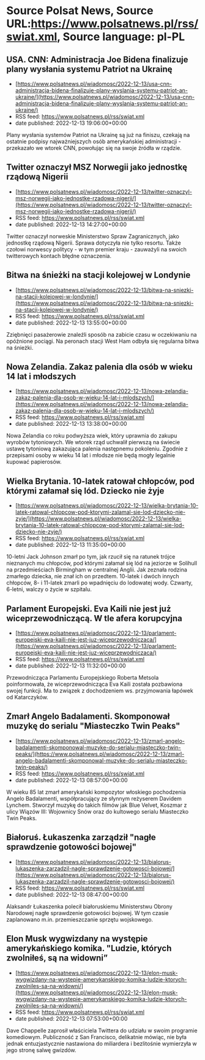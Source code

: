 # Source Polsat News, Source URL:https://www.polsatnews.pl/rss/swiat.xml, Source language: pl-PL

## USA. CNN: Administracja Joe Bidena finalizuje plany wysłania systemu Patriot na Ukrainę
 - [https://www.polsatnews.pl/wiadomosc/2022-12-13/usa-cnn-administracja-bidena-finalizuje-plany-wyslania-systemu-patriot-an-ukraine/](https://www.polsatnews.pl/wiadomosc/2022-12-13/usa-cnn-administracja-bidena-finalizuje-plany-wyslania-systemu-patriot-an-ukraine/)
 - RSS feed: https://www.polsatnews.pl/rss/swiat.xml
 - date published: 2022-12-13 19:06:00+00:00

Plany wysłania systemów Patriot na Ukrainę są już na finiszu, czekają na ostatnie podpisy najważniejszych osób amerykańskiej administracji - przekazało we wtorek CNN, powołując się na swoje źródła w rządzie.

## Twitter oznaczył MSZ Norwegii jako jednostkę rządową Nigerii
 - [https://www.polsatnews.pl/wiadomosc/2022-12-13/twitter-oznaczyl-msz-norwegii-jako-jednostke-rzadowa-nigerii/](https://www.polsatnews.pl/wiadomosc/2022-12-13/twitter-oznaczyl-msz-norwegii-jako-jednostke-rzadowa-nigerii/)
 - RSS feed: https://www.polsatnews.pl/rss/swiat.xml
 - date published: 2022-12-13 14:27:00+00:00

Twitter oznaczył norweskie Ministerstwo Spraw Zagranicznych, jako jednostkę rządową Nigerii. Sprawa dotyczyła nie tylko resortu. Także czołowi norwescy politycy - w tym premier kraju - zauważyli na swoich twitterowych kontach błędne oznaczenia.

## Bitwa na śnieżki na stacji kolejowej w Londynie
 - [https://www.polsatnews.pl/wiadomosc/2022-12-13/bitwa-na-sniezki-na-stacji-kolejowej-w-londynie/](https://www.polsatnews.pl/wiadomosc/2022-12-13/bitwa-na-sniezki-na-stacji-kolejowej-w-londynie/)
 - RSS feed: https://www.polsatnews.pl/rss/swiat.xml
 - date published: 2022-12-13 13:55:00+00:00

Zziębnięci pasażerowie znaleźli sposób na zabicie czasu w oczekiwaniu na opóźnione pociągi. Na peronach stacji West Ham odbyła się regularna bitwa na śnieżki.

## Nowa Zelandia. Zakaz palenia dla osób w wieku 14 lat i młodszych
 - [https://www.polsatnews.pl/wiadomosc/2022-12-13/nowa-zelandia-zakaz-palenia-dla-osob-w-wieku-14-lat-i-mlodszych/](https://www.polsatnews.pl/wiadomosc/2022-12-13/nowa-zelandia-zakaz-palenia-dla-osob-w-wieku-14-lat-i-mlodszych/)
 - RSS feed: https://www.polsatnews.pl/rss/swiat.xml
 - date published: 2022-12-13 13:38:00+00:00

Nowa Zelandia co roku podwyższa wiek, który uprawnia do zakupu wyrobów tytoniowych. We wtorek rząd uchwalił pierwszą na świecie ustawę tytoniową zakazująca palenia następnemu pokoleniu. Zgodnie z przepisami osoby w wieku 14 lat i młodsze nie będą mogły legalnie kupować papierosów.

## Wielka Brytania. 10-latek ratował chłopców, pod którymi załamał się lód. Dziecko nie żyje
 - [https://www.polsatnews.pl/wiadomosc/2022-12-13/wielka-brytania-10-latek-ratowal-chlopcow-pod-ktorymi-zalamal-sie-lod-dziecko-nie-zyje/](https://www.polsatnews.pl/wiadomosc/2022-12-13/wielka-brytania-10-latek-ratowal-chlopcow-pod-ktorymi-zalamal-sie-lod-dziecko-nie-zyje/)
 - RSS feed: https://www.polsatnews.pl/rss/swiat.xml
 - date published: 2022-12-13 11:35:00+00:00

10-letni Jack Johnson zmarł po tym, jak rzucił się na ratunek trójce nieznanych mu chłopców, pod którymi załamał się lód na jeziorze w Solihull na przedmieściach Birmingham w centralnej Anglii. Jak zeznała rodzina zmarłego dziecka, nie znał ich on przedtem. 10-latek i dwóch innych chłopców, 8- i 11-latek zmarli po wpadnięciu do lodowatej wody. Czwarty, 6-letni, walczy o życie w szpitalu.

## Parlament Europejski. Eva Kaili nie jest już wiceprzewodniczącą. W tle afera korupcyjna
 - [https://www.polsatnews.pl/wiadomosc/2022-12-13/parlament-europejski-eva-kaili-nie-jest-juz-wiceprzewodniczaca/](https://www.polsatnews.pl/wiadomosc/2022-12-13/parlament-europejski-eva-kaili-nie-jest-juz-wiceprzewodniczaca/)
 - RSS feed: https://www.polsatnews.pl/rss/swiat.xml
 - date published: 2022-12-13 11:32:00+00:00

Przewodnicząca Parlamentu Europejskiego Roberta Metsola poinformowała, że wiceprzewodnicząca Eva Kaili została pozbawiona swojej funkcji. Ma to związek z dochodzeniem ws. przyjmowania łapówek od Katarczyków.

## Zmarł Angelo Badalamenti. Skomponował muzykę do serialu "Miasteczko Twin Peaks"
 - [https://www.polsatnews.pl/wiadomosc/2022-12-13/zmarl-angelo-badalamenti-skomponowal-muzyke-do-serialu-miasteczko-twin-peaks/](https://www.polsatnews.pl/wiadomosc/2022-12-13/zmarl-angelo-badalamenti-skomponowal-muzyke-do-serialu-miasteczko-twin-peaks/)
 - RSS feed: https://www.polsatnews.pl/rss/swiat.xml
 - date published: 2022-12-13 08:57:00+00:00

W wieku 85 lat zmarł amerykański kompozytor włoskiego pochodzenia Angelo Badalamenti, współpracujący ze słynnym reżyserem Davidem Lynchem. Stworzył muzykę do takich filmów jak Blue Velvet, Koszmar z ulicy Wiązów III: Wojownicy Snów oraz do kultowego serialu Miasteczko Twin Peaks.

## Białoruś. Łukaszenka zarządził "nagłe sprawdzenie gotowości bojowej"
 - [https://www.polsatnews.pl/wiadomosc/2022-12-13/bialorus-lukaszenka-zarzadzil-nagle-sprawdzenie-gotowosci-bojowej/](https://www.polsatnews.pl/wiadomosc/2022-12-13/bialorus-lukaszenka-zarzadzil-nagle-sprawdzenie-gotowosci-bojowej/)
 - RSS feed: https://www.polsatnews.pl/rss/swiat.xml
 - date published: 2022-12-13 08:47:00+00:00

Alaksandr Łukaszenka polecił białoruskiemu Ministerstwu Obrony Narodowej nagłe sprawdzenie gotowości bojowej. W tym czasie zaplanowano m.in. przemieszczanie sprzętu wojskowego.

## Elon Musk wygwizdany na występie amerykańskiego komika. "Ludzie, których zwolniłeś, są na widowni”
 - [https://www.polsatnews.pl/wiadomosc/2022-12-13/elon-musk-wygwizdany-na-wystepie-amerykanskiego-komika-ludzie-ktorych-zwolniles-sa-na-widowni/](https://www.polsatnews.pl/wiadomosc/2022-12-13/elon-musk-wygwizdany-na-wystepie-amerykanskiego-komika-ludzie-ktorych-zwolniles-sa-na-widowni/)
 - RSS feed: https://www.polsatnews.pl/rss/swiat.xml
 - date published: 2022-12-13 07:53:00+00:00

Dave Chappelle zaprosił właściciela Twittera do udziału w swoim programie komediowym. Publiczność z San Francisco, delikatnie mówiąc, nie była jednak entuzjastycznie nastawiona do miliardera i bezlitośnie wymierzyła w jego stronę salwę gwizdów.
